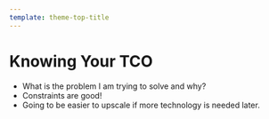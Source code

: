 ```yaml
---
template: theme-top-title
---
```


# Knowing Your TCO

- What is the problem I am trying to solve and why?
- Constraints are good!
- Going to be easier to upscale if more technology is needed later.

<!-- 
- what is the problem I am trying / being asked to solve
- constraints are good
- what would make for the best user experience, then think, how can I make it easier on myself, _then_ find my way to the right developer experience
- going to be easier to go (upscale) from web standards -> lib / framwork, rather than downgrade or go lateral
- look for who really benefits in all this, man
- ask yourself, don't let others tell / do it for you
- make sure we understand the cost and risks along the way
-->